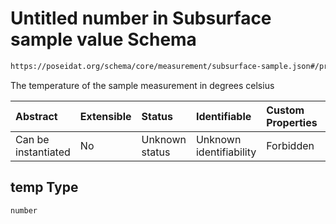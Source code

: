 # Untitled number in Subsurface sample value Schema

```txt
https://poseidat.org/schema/core/measurement/subsurface-sample.json#/properties/temp
```

The temperature of the sample measurement in degrees celsius

| Abstract            | Extensible | Status         | Identifiable            | Custom Properties | Additional Properties | Access Restrictions | Defined In                                                                                        |
| :------------------ | :--------- | :------------- | :---------------------- | :---------------- | :-------------------- | :------------------ | :------------------------------------------------------------------------------------------------ |
| Can be instantiated | No         | Unknown status | Unknown identifiability | Forbidden         | Allowed               | none                | [subsurface-sample.json*](schemas/core/measurement/subsurface-sample.json "open original schema") |

## temp Type

`number`
